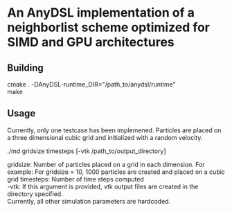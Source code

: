 # An AnyDSL implementation of a neighborlist scheme optimized for SIMD and GPU architectures

## Building
cmake . -DAnyDSL-runtime_DIR="/path_to/anydsl/runtime"  
make

## Usage
Currently, only one testcase has been implemened. Particles are placed on a three dimensional cubic grid and initialized with a random velocity.  

./md gridsize timesteps [-vtk /path_to/output_directory]  

gridsize: Number of particles placed on a grid in each dimension. For example: For gridsize = 10, 1000 particles are created and placed on a cubic grid
timesteps: Number of time steps computed  
-vtk: If this argument is provided, vtk output files are created in the directory specified.  
Currently, all other simulation parameters are hardcoded.  
